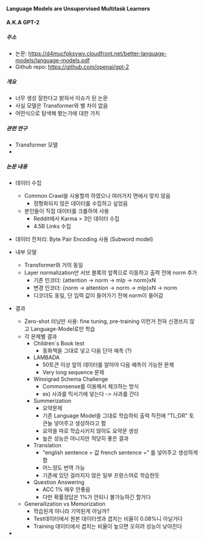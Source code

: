 #### Language Models are Unsupervised Multitask Learners
#### A.K.A GPT-2


##### 주소
- 논문: https://d4mucfpksywv.cloudfront.net/better-language-models/language-models.pdf
- Github repo: https://github.com/openai/gpt-2

##### 개요
- 너무 생성 잘한다고 밝혀서 이슈가 된 논문
- 사실 모델은 Transformer와 별 차이 없음
- 어떤식으로 탐색해 봤는가에 대한 가치

##### 관련 연구
- Transformer 모델
- 


##### 논문 내용
- 데이터 수집
  - Common Crawl을 사용할까 하였으나 여러가지 면에서 맞지 않음
    - 정형화되지 않은 데이터를 수집하고 싶었음
  - 본인들이 직접 데이터를 크롤하여 사용
    - Reddit에서 Karma > 3인 데이터 수집
    - 4.5B Links 수집

- 데이터 전처리: Byte Pair Encoding 사용 (Subword model)

- 내부 모델
  - Transformer와 거의 동일
  - Layer normalization만 서브 블록의 앞쪽으로 이동하고 출력 전에 norm 추가
    - 기존 인코더: {attention -> norm -> mlp -> norm}xN
    - 변경 인코더: {norm -> attention -> norm -> mlp}xN -> norm
    - 디코더도 동일, 단 입력 값이 들어가기 전에 norm이 들어감
    
- 결과
  - Zero-shot 러닝만 사용: fine tuning, pre-training 이런거 전혀 신경쓰지 않고 Language-Model로만 학습
  - 각 문제별 결과
    - Children`s Book test
      - 동화책을 그대로 넣고 다음 단어 예측 (?)
    - LAMBADA
      - 50토큰 이상 앞의 데이터를 알아야 다음 예측이 가능한 문제
      - Very long sequence 문제
    - Winoigrad Schema Challenge
      - Commonsense를 이용해서 체크하는 방식
      - ex) 사과를 믹서기에 넣는다 -> 사과를 간다
    - Summerization
      - 요약문제
      - 기존 Language Model을 그대로 학습하되 출력 직전에 "TL;DR" 토큰늘 넣어주고 생성하라고 함
      - 요약을 따로 학습시키지 않아도 요약문 생성
      - 높은 성능은 아니지만 적당히 좋은 결과
    - Translation
      - "english sentence = 값 french sentence =" 를 넣어주고 생성하게 함
      - 어느정도 번역 가능
      - 기존에 있던 걸러지지 않은 일부 프랑스어로 학습한듯
    - Question Answering
      - ACC 1% 매우 안좋음
      - 다만 확률정답은 1%가 안되니 불가능하긴 할거다
  - Generailization vs Memorization
    - 학습된게 아니라 기억된게 아닐까?
    - Test데이터에서 원본 데이터셋과 겹치는 비율이 0.08%니 아닐거다
    - Training 데이터에서 겹치는 비율이 높으면 오히려 성능이 낮아진다
    
-
